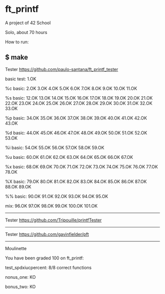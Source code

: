 # ft_printf
A project of 42 School

Solo, about 70 hours

How to run:

$ make
--------------------------------------------------------
Tester https://github.com/paulo-santana/ft_printf_tester

basic test: 1.OK 

%c basic: 2.OK 3.OK 4.OK 5.OK 6.OK 7.OK 8.OK 9.OK 10.OK 11.OK 

%s basic: 12.OK 13.OK 14.OK 15.OK 16.OK 17.OK 18.OK 19.OK 20.OK 21.OK 22.OK 23.OK 24.OK 25.OK 26.OK 27.OK 28.OK 29.OK 30.OK 31.OK 32.OK 33.OK 

%p basic: 34.OK 35.OK 36.OK 37.OK 38.OK 39.OK 40.OK 41.OK 42.OK 43.OK 

%d basic: 44.OK 45.OK 46.OK 47.OK 48.OK 49.OK 50.OK 51.OK 52.OK 53.OK 

%i basic: 54.OK 55.OK 56.OK 57.OK 58.OK 59.OK 

%u basic: 60.OK 61.OK 62.OK 63.OK 64.OK 65.OK 66.OK 67.OK 

%x basic: 68.OK 69.OK 70.OK 71.OK 72.OK 73.OK 74.OK 75.OK 76.OK 77.OK 78.OK 

%X basic: 79.OK 80.OK 81.OK 82.OK 83.OK 84.OK 85.OK 86.OK 87.OK 88.OK 89.OK 

%% basic: 90.OK 91.OK 92.OK 93.OK 94.OK 95.OK

mix:      96.OK 97.OK 98.OK 99.OK 100.OK 101.OK 

----------------------------------------------------------
Tester https://github.com/Tripouille/printfTester 

---------------------------------------------------------
Tester https://github.com/gavinfielder/pft

--------------------------------------------------------
Moulinette

You have been graded 100 on ft_printf:

test_spdxiucpercent: 8/8 correct functions

nonus_one: KO 

bonus_two: KO

